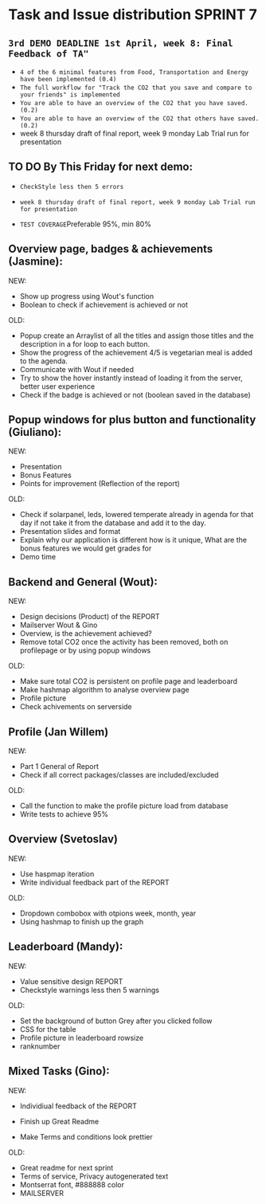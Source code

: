 # Task and Issue distribution SPRINT 7

## `3rd DEMO DEADLINE 1st April, week 8: Final Feedback of TA"`

* `4 of the 6 minimal features from Food, Transportation and Energy have been implemented (0.4)`
* `The full workflow for "Track the CO2 that you save and compare to your friends" is implemented`
* `You are able to have an overview of the CO2 that you have saved. (0.2)`
* `You are able to have an overview of the CO2 that others have saved. (0.2)`
* week 8 thursday draft of final report, week 9 monday Lab Trial run for presentation

## TO DO By This Friday for next demo:
* `CheckStyle less then 5 errors`

* `week 8 thursday draft of final report, week 9 monday Lab Trial run for presentation`
* `TEST COVERAGE`Preferable 95%, min 80%

## Overview page, badges & achievements (Jasmine):

NEW:

* Show up progress using Wout's function
* Boolean to check if achievement is achieved or not

OLD:

* Popup create an Arraylist of all the titles and assign those titles and the description in a for loop to each button.
* Show the progress of the achievement 4/5 is vegetarian meal is added to the agenda.
* Communicate with Wout if needed
* Try to show the hover instantly instead of loading it from the server, better user experience
* Check if the badge is achieved or not (boolean saved in the database)

## Popup windows for plus button and functionality (Giuliano):

NEW:

* Presentation
* Bonus Features
* Points for improvement (Reflection of the report)

OLD:

* Check if solarpanel, leds, lowered temperate already in agenda for that day if not take it from the database and add it to the day.
* Presentation slides and format
* Explain why our application is different how is it unique, What are the bonus features we would get grades for
* Demo time

## Backend and General (Wout):

NEW:

* Design decisions (Product) of the REPORT
* Mailserver Wout & Gino
* Overview, is the achievement achieved?
* Remove total CO2 once the activity has been removed, both on profilepage or by using popup windows

OLD:

* Make sure total CO2 is persistent on profile page and leaderboard
* Make hashmap algorithm to analyse overview page
* Profile picture
* Check achivements on serverside

## Profile (Jan Willem)

NEW:

* Part 1 General of Report
* Check if all correct packages/classes are included/excluded

OLD: 

* Call the function to make the profile picture load from database
* Write tests to achieve 95%

## Overview (Svetoslav)

NEW:

* Use haspmap iteration
* Write individual feedback part of the REPORT

OLD:

* Dropdown combobox with otpions week, month, year
* Using hashmap to finish up the graph

## Leaderboard (Mandy):

NEW: 

* Value sensitive design REPORT
* Checkstyle warnings less then 5 warnings

OLD:

* Set the background of button Grey after you clicked follow
* CSS for the table
* Profile picture in leaderboard rowsize
* ranknumber


## Mixed Tasks (Gino): 

NEW:

* Individiual feedback of the REPORT

* Finish up Great Readme
* Make Terms and conditions look prettier


OLD:

* Great readme for next sprint
* Terms of service, Privacy autogenerated text
* Montserrat font, #888888 color 
* MAILSERVER